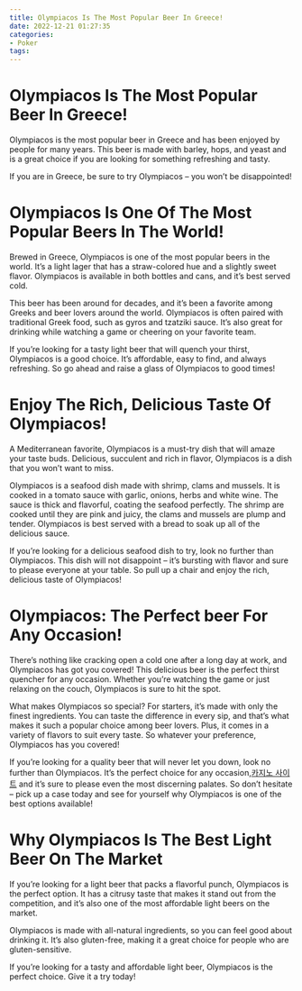 ```yaml
---
title: Olympiacos Is The Most Popular Beer In Greece!
date: 2022-12-21 01:27:35
categories:
- Poker
tags:
---
```



#  Olympiacos Is The Most Popular Beer In Greece!

Olympiacos is the most popular beer in Greece and has been enjoyed by people for many years. This beer is made with barley, hops, and yeast and is a great choice if you are looking for something refreshing and tasty.

If you are in Greece, be sure to try Olympiacos – you won’t be disappointed!

#  Olympiacos Is One Of The Most Popular Beers In The World!

Brewed in Greece, Olympiacos is one of the most popular beers in the world. It’s a light lager that has a straw-colored hue and a slightly sweet flavor. Olympiacos is available in both bottles and cans, and it’s best served cold.

This beer has been around for decades, and it’s been a favorite among Greeks and beer lovers around the world. Olympiacos is often paired with traditional Greek food, such as gyros and tzatziki sauce. It’s also great for drinking while watching a game or cheering on your favorite team.

If you’re looking for a tasty light beer that will quench your thirst, Olympiacos is a good choice. It’s affordable, easy to find, and always refreshing. So go ahead and raise a glass of Olympiacos to good times!

#  Enjoy The Rich, Delicious Taste Of Olympiacos!

A Mediterranean favorite, Olympiacos is a must-try dish that will amaze your taste buds. Delicious, succulent and rich in flavor, Olympiacos is a dish that you won’t want to miss.

Olympiacos is a seafood dish made with shrimp, clams and mussels. It is cooked in a tomato sauce with garlic, onions, herbs and white wine. The sauce is thick and flavorful, coating the seafood perfectly. The shrimp are cooked until they are pink and juicy, the clams and mussels are plump and tender. Olympiacos is best served with a bread to soak up all of the delicious sauce.

If you’re looking for a delicious seafood dish to try, look no further than Olympiacos. This dish will not disappoint – it’s bursting with flavor and sure to please everyone at your table. So pull up a chair and enjoy the rich, delicious taste of Olympiacos!

#  Olympiacos: The Perfect beer For Any Occasion!

There’s nothing like cracking open a cold one after a long day at work, and Olympiacos has got you covered! This delicious beer is the perfect thirst quencher for any occasion. Whether you’re watching the game or just relaxing on the couch, Olympiacos is sure to hit the spot.

What makes Olympiacos so special? For starters, it’s made with only the finest ingredients. You can taste the difference in every sip, and that’s what makes it such a popular choice among beer lovers. Plus, it comes in a variety of flavors to suit every taste. So whatever your preference, Olympiacos has you covered!

If you’re looking for a quality beer that will never let you down, look no further than Olympiacos. It’s the perfect choice for any occasion,[카지노 사이트](https://choegocasino.com/) and it’s sure to please even the most discerning palates. So don’t hesitate – pick up a case today and see for yourself why Olympiacos is one of the best options available!

#  Why Olympiacos Is The Best Light Beer On The Market

If you’re looking for a light beer that packs a flavorful punch, Olympiacos is the perfect option. It has a citrusy taste that makes it stand out from the competition, and it’s also one of the most affordable light beers on the market.

Olympiacos is made with all-natural ingredients, so you can feel good about drinking it. It’s also gluten-free, making it a great choice for people who are gluten-sensitive.

If you’re looking for a tasty and affordable light beer, Olympiacos is the perfect choice. Give it a try today!